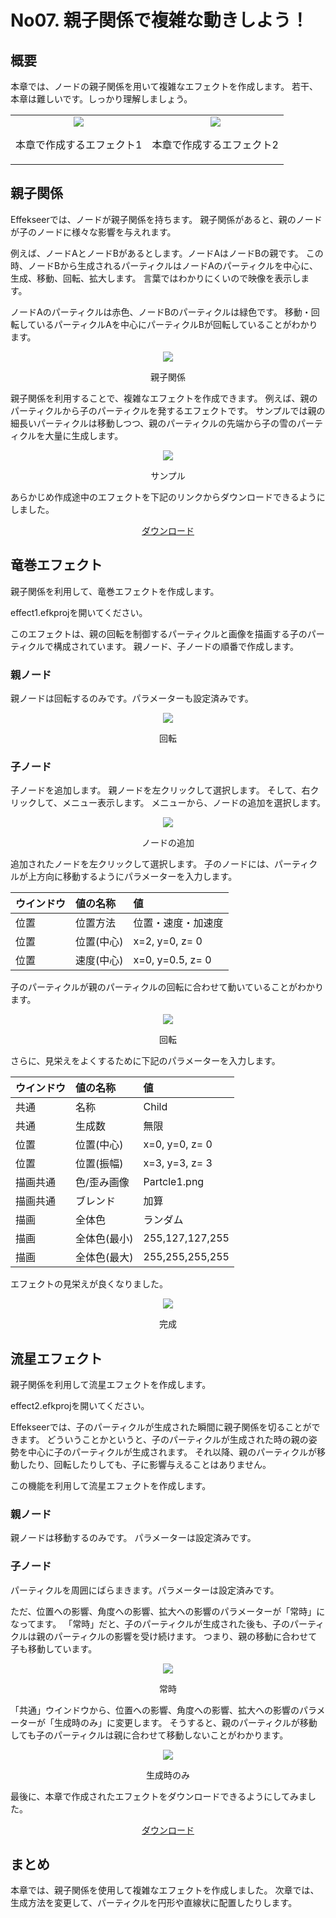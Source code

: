 ﻿# No07. 親子関係で複雑な動きしよう！

<div class="main">

## 概要

本章では、ノードの親子関係を用いて複雑なエフェクトを作成します。
若干、本章は難しいです。しっかり理解しましょう。

<div align="center">
<table>
<tr>

<td>
<div align="center">
<img src="../../img/Tutorial/07_effect1.gif">
<p>本章で作成するエフェクト1</p>
</div>
</td>
<td>
<div align="center">
<img src="../../img/Tutorial/07_effect2.gif">
<p>本章で作成するエフェクト2</p>
</div>
</td>

</tr>
</table>
</div>

## 親子関係

Effekseerでは、ノードが親子関係を持ちます。
親子関係があると、親のノードが子のノードに様々な影響を与えれます。

例えば、ノードAとノードBがあるとします。ノードAはノードBの親です。
この時、ノードBから生成されるパーティクルはノードAのパーティクルを中心に、生成、移動、回転、拡大します。
言葉ではわかりにくいので映像を表示します。

ノードAのパーティクルは赤色、ノードBのパーティクルは緑色です。
移動・回転しているパーティクルAを中心にパーティクルBが回転していることがわかります。

<div align="center">
<img src="../../img/Tutorial/07_parent.gif">
<p>親子関係</p>
</div>

親子関係を利用することで、複雑なエフェクトを作成できます。
例えば、親のパーティクルから子のパーティクルを発するエフェクトです。
サンプルでは親の細長いパーティクルは移動しつつ、親のパーティクルの先端から子の雪のパーティクルを大量に生成します。

<div align="center">
<img src="../../img/Tutorial/07_sample.gif">
<p>サンプル</p>
</div>

<p>あらかじめ作成途中のエフェクトを下記のリンクからダウンロードできるようにしました。</p>
<div align="center">
<p><a href = "../../Sample/07_01_Sample.zip">ダウンロード</a></p>
</div>

## 竜巻エフェクト

親子関係を利用して、竜巻エフェクトを作成します。

effect1.efkprojを開いてください。

このエフェクトは、親の回転を制御するパーティクルと画像を描画する子のパーティクルで構成されています。
親ノード、子ノードの順番で作成します。

### 親ノード

親ノードは回転するのみです。パラメーターも設定済みです。

<div align="center">
<img src="../../img/Tutorial/07_effect1_rotate1.gif">
<p>回転</p>
</div>

### 子ノード

子ノードを追加します。
親ノードを左クリックして選択します。
そして、右クリックして、メニュー表示します。
メニューから、ノードの追加を選択します。

<div align="center">
<img src="../../img/Tutorial/07_addnode_ja.png">
<p>ノードの追加</p>
</div>

追加されたノードを左クリックして選択します。
子のノードには、パーティクルが上方向に移動するようにパラメーターを入力します。

|ウインドウ|値の名称|値|
|:----|:----|:----|
|位置|位置方法|位置・速度・加速度|
|位置|位置(中心)|x=2, y=0, z= 0|
|位置|速度(中心)|x=0, y=0.5, z= 0|

子のパーティクルが親のパーティクルの回転に合わせて動いていることがわかります。

<div align="center">
<img src="../../img/Tutorial/07_effect1_rotate2.gif">
<p>回転</p>
</div>

さらに、見栄えをよくするために下記のパラメーターを入力します。

|ウインドウ|値の名称|値|
|:----|:----|:----|
|共通|名称|Child|
|共通|生成数|無限|
|位置|位置(中心)|x=0, y=0, z= 0|
|位置|位置(振幅)|x=3, y=3, z= 3|
|描画共通|色/歪み画像|Partcle1.png|
|描画共通|ブレンド|加算|
|描画|全体色|ランダム|
|描画|全体色(最小)|255,127,127,255|
|描画|全体色(最大)|255,255,255,255|

エフェクトの見栄えが良くなりました。

<div align="center">
<img src="../../img/Tutorial/07_effect1.gif">
<p>完成</p>
</div>

## 流星エフェクト

親子関係を利用して流星エフェクトを作成します。

effect2.efkprojを開いてください。

Effekseerでは、子のパーティクルが生成された瞬間に親子関係を切ることができます。
どういうことかというと、子のパーティクルが生成された時の親の姿勢を中心に子のパーティクルが生成されます。
それ以降、親のパーティクルが移動したり、回転したりしても、子に影響与えることはありません。

この機能を利用して流星エフェクトを作成します。

### 親ノード

親ノードは移動するのみです。
パラメーターは設定済みです。

### 子ノード

パーティクルを周囲にばらまきます。パラメーターは設定済みです。

ただ、位置への影響、角度への影響、拡大への影響のパラメーターが「常時」になってます。
「常時」だと、子のパーティクルが生成された後も、子のパーティクルは親のパーティクルの影響を受け続けます。
つまり、親の移動に合わせて子も移動しています。

<div align="center">
<img src="../../img/Tutorial/07_effect2_always.gif">
<p>常時</p>
</div>

「共通」ウインドウから、位置への影響、角度への影響、拡大への影響のパラメーターが「生成時のみ」に変更します。
そうすると、親のパーティクルが移動しても子のパーティクルは親に合わせて移動しないことがわかります。

<div align="center">
<img src="../../img/Tutorial/07_effect2.gif">
<p>生成時のみ</p>
</div>

最後に、本章で作成されたエフェクトをダウンロードできるようにしてみました。

<div align="center">
<a href = "../../Sample/07_02_Sample.zip">ダウンロード</a>
</div>

## まとめ

本章では、親子関係を使用して複雑なエフェクトを作成しました。
次章では、生成方法を変更して、パーティクルを円形や直線状に配置したりします。

</div>

